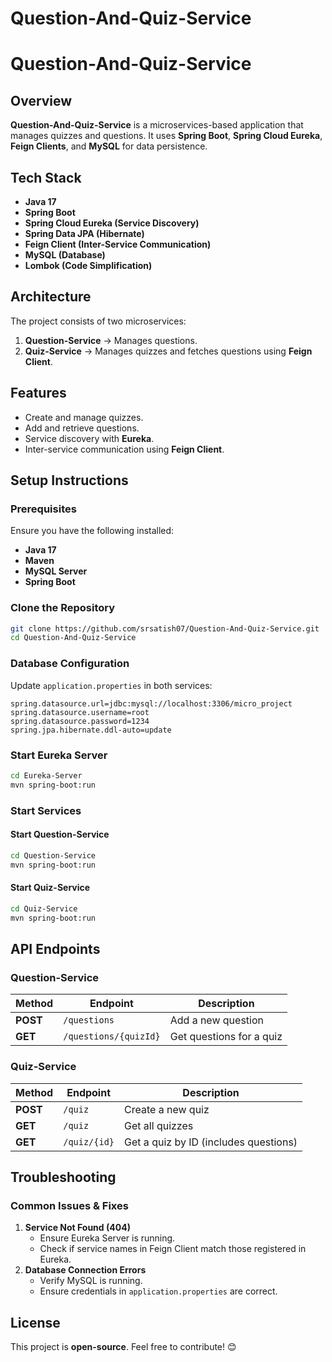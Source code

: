 # Question-And-Quiz-Service

# Question-And-Quiz-Service

## Overview
**Question-And-Quiz-Service** is a microservices-based application that manages quizzes and questions. It uses **Spring Boot**, **Spring Cloud Eureka**, **Feign Clients**, and **MySQL** for data persistence.

## Tech Stack
- **Java 17**
- **Spring Boot**
- **Spring Cloud Eureka (Service Discovery)**
- **Spring Data JPA (Hibernate)**
- **Feign Client (Inter-Service Communication)**
- **MySQL (Database)**
- **Lombok (Code Simplification)**

## Architecture
The project consists of two microservices:
1. **Question-Service** → Manages questions.
2. **Quiz-Service** → Manages quizzes and fetches questions using **Feign Client**.

## Features
- Create and manage quizzes.
- Add and retrieve questions.
- Service discovery with **Eureka**.
- Inter-service communication using **Feign Client**.

## Setup Instructions
### Prerequisites
Ensure you have the following installed:
- **Java 17**
- **Maven**
- **MySQL Server**
- **Spring Boot**

### Clone the Repository
```sh
git clone https://github.com/srsatish07/Question-And-Quiz-Service.git
cd Question-And-Quiz-Service
```

### Database Configuration
Update `application.properties` in both services:
```properties
spring.datasource.url=jdbc:mysql://localhost:3306/micro_project
spring.datasource.username=root
spring.datasource.password=1234
spring.jpa.hibernate.ddl-auto=update
```

### Start Eureka Server
```sh
cd Eureka-Server
mvn spring-boot:run
```

### Start Services
#### Start **Question-Service**
```sh
cd Question-Service
mvn spring-boot:run
```

#### Start **Quiz-Service**
```sh
cd Quiz-Service
mvn spring-boot:run
```

## API Endpoints
### Question-Service
| Method | Endpoint | Description |
|--------|---------|-------------|
| **POST** | `/questions` | Add a new question |
| **GET** | `/questions/{quizId}` | Get questions for a quiz |

### Quiz-Service
| Method | Endpoint | Description |
|--------|---------|-------------|
| **POST** | `/quiz` | Create a new quiz |
| **GET** | `/quiz` | Get all quizzes |
| **GET** | `/quiz/{id}` | Get a quiz by ID (includes questions) |

## Troubleshooting
### Common Issues & Fixes
1. **Service Not Found (404)**
   - Ensure Eureka Server is running.
   - Check if service names in Feign Client match those registered in Eureka.
2. **Database Connection Errors**
   - Verify MySQL is running.
   - Ensure credentials in `application.properties` are correct.

## License
This project is **open-source**. Feel free to contribute! 😊

